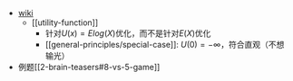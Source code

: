 - [wiki](https://en.wikipedia.org/wiki/Kelly_criterion)
  - [[utility-function]]
    - 针对$U(x) = Elog(X)$优化，而不是针对$E(X)$优化
    - [[general-principles/special-case]]: $U(0)=-\infty$，符合直观（不想输光）
- 例题[[2-brain-teasers#8-vs-5-game]]